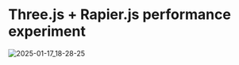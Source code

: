 # Three.js + Rapier.js performance experiment

![2025-01-17_18-28-25](https://github.com/user-attachments/assets/da5d5bb5-2773-4757-9061-c7405f65e575)
